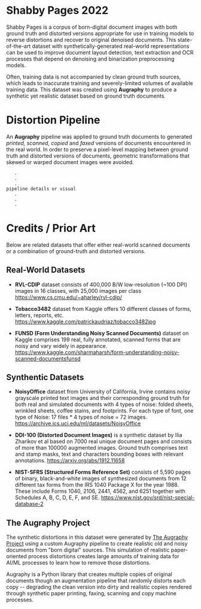 # Shabby Pages 2022
Shabby Pages is a corpus of born-digital document images with both ground truth and distorted versions appropriate for use in training models to reverse distortions and recover to original denoised documents.  This state-of-the-art dataset with synthetically-generated real-world representations can be used to improve document layout detection, text extraction and OCR processes that depend on denoising and binarization preprocessing models.

Often, training data is not accompanied by clean ground truth sources, which leads to inaccurate training and severely-limited volumes of available training data.  This dataset was created using **Augraphy** to produce a synthetic yet realistic dataset based on ground truth documents.


# Distortion Pipeline

An **Augraphy** pipeline was applied to ground truth documents to generated _printed, scanned, copied_ and _faxed_ versions of documents encountered in the real world.  In order to preserve a pixel-level mapping between ground truth and distorted versions of documents, geometric transformations that skewed or warped document images were avoided.

```
   .
   .
   .
pipeline details or visual
   .
   .
   .
```


# Credits / Prior Art
Below are related datasets that offer either real-world scanned documents or a combination of ground-truth and distorted versions.


## Real-World Datasets

* **RVL-CDIP** dataset consists of 400,000 B/W low-resolution (~100 DPI) images in 16 classes, with 25,000 images per class
https://www.cs.cmu.edu/~aharley/rvl-cdip/

* **Tobacco3482** dataset from Kaggle offers 10 different classes of forms, letters, reports, etc.
https://www.kaggle.com/patrickaudriaz/tobacco3482jpg

* **FUNSD (Form Understanding Noisy Scanned Documents)** dataset on Kaggle comprises 199 real, fully annotated, scanned forms that are noisy and vary widely in appearance.
https://www.kaggle.com/sharmaharsh/form-understanding-noisy-scanned-documentsfunsd


## Synthentic Datasets

* **NoisyOffice** dataset from University of California, Irvine contains noisy grayscale printed text images and their corresponding ground truth for both real and simulated documents with 4 types of noise: folded sheets, wrinkled sheets, coffee stains, and footprints.  For each type of font, one type of Noise: 17 files * 4 types of noise = 72 images.
https://archive.ics.uci.edu/ml/datasets/NoisyOffice

* **DDI-100 (Distorted Document Images)** is a synthetic dataset by Ilia Zharikov et al based on 7000 real unique document pages and consists of more than 100000 augmented images. Ground truth comprises text and stamp masks, text and characters bounding boxes with relevant annotations.
https://arxiv.org/abs/1912.11658

* **NIST-SFRS (Structured Forms Reference Set)** consists of 5,590 pages of binary, black-and-white images of synthesized documents from 12 different tax forms from the IRS 1040 Package X for the year 1988. These include Forms 1040, 2106, 2441, 4562, and 6251 together with Schedules A, B, C, D, E, F, and SE.
https://www.nist.gov/srd/nist-special-database-2


## The Augraphy Project
The synthetic distortions in this dataset were generated by [The Augraphy Project](https://github.com/sparkfish/augraphy) using a custom Augraphy pipeline to create realistic old and noisy documents from "born digital" sources.  This simulation of realistic paper-oriented process distortions creates large amounts of training data for AI/ML processes to learn how to remove those distortions.

Augraphy is a Python library that creates multiple copies of original documents though an augmentation pipeline that randomly distorts each copy -- degrading the clean version into dirty and realistic copies rendered through synthetic paper printing, faxing, scanning and copy machine processes.
